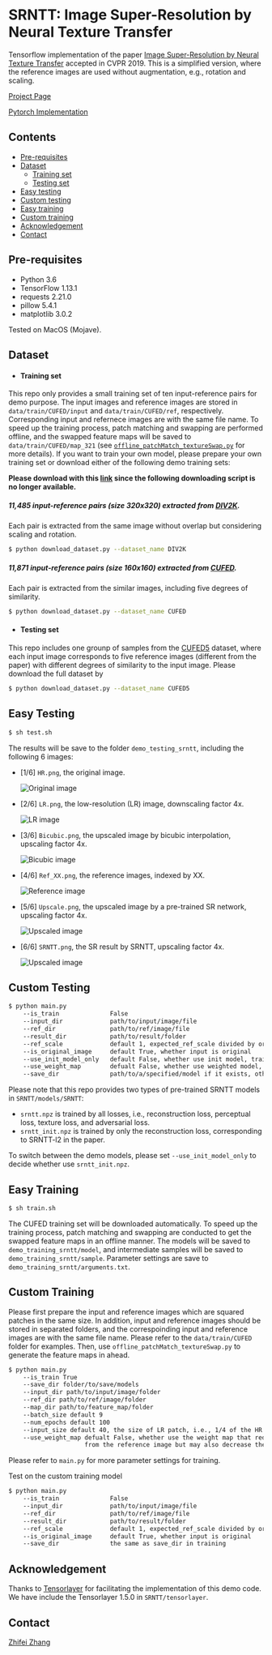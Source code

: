 # SRNTT: Image Super-Resolution by Neural Texture Transfer
Tensorflow implementation of the paper [Image Super-Resolution by Neural Texture Transfer](https://zzutk.github.io/SRNTT-Project-Page/cvpr2019_final.pdf) accepted in CVPR 2019.
This is a simplified version, where the reference images are used without augmentation, e.g., rotation and scaling.

[Project Page](https://zzutk.github.io/SRNTT-Project-Page/)

[Pytorch Implementation](https://github.com/S-aiueo32/srntt-pytorch)


## Contents
* [Pre-requisites](#Pre-requisites)
* [Dataset](#Dataset)
    * [Training set](#Training_set)
    * [Testing set](#Testing_set)
* [Easy testing](#Easy_testing)
* [Custom testing](#Custom_testing)
* [Easy training](#Easy_training)
* [Custom training](#Custom_training)
* [Acknowledgement](#Acknowledgement)
* [Contact](#Contact)

<a name="Pre-requisites">

## Pre-requisites

* Python 3.6
* TensorFlow 1.13.1
* requests 2.21.0
* pillow 5.4.1
* matplotlib 3.0.2

Tested on MacOS (Mojave).

<a name="Dataset">

## Dataset

<a name="Training_set">

* #### Training set
This repo only provides a small training set of ten input-reference pairs for demo purpose. 
The input images and reference images are stored in `data/train/CUFED/input` and `data/train/CUFED/ref`, respectively.
Corresponding input and refernece images are with the same file name. 
To speed up the training process, patch matching and swapping are performed offline, 
and the swapped feature maps will be saved to `data/train/CUFED/map_321` (see [`offline_patchMatch_textureSwap.py`](offline_patchMatch_textureSwap.py) for more details). 
If you want to train your own model, please prepare your own training set or download either of the following demo training sets:

**Please download with this [link](https://drive.google.com/drive/folders/13BGwJMQfK6xhCNXN0y53dctthVloxniz?usp=sharing) since the following downloading script is no longer available.**

##### 11,485 input-reference pairs (size 320x320) extracted from [DIV2K](https://data.vision.ee.ethz.ch/cvl/DIV2K/). 
Each pair is extracted from the same image without overlap but considering scaling and rotation. 

```bash
$ python download_dataset.py --dataset_name DIV2K
```

##### 11,871 input-reference pairs (size 160x160) extracted from [CUFED](http://acsweb.ucsd.edu/~yuw176/event-curation.html).
Each pair is extracted from the similar images, including five degrees of similarity. 


```bash
$ python download_dataset.py --dataset_name CUFED
```

<a name="Testing_set">

* #### Testing set
This repo includes one grounp of samples from the [CUFED5](https://drive.google.com/open?id=1Fa1mopExA9YGG1RxrCZZn7QFTYXLx6ph) dataset, 
where each input image corresponds to five reference images (different from the paper) with different degrees of similarity to the input image. 
Please download the full dataset by

```bash
$ python download_dataset.py --dataset_name CUFED5
```

<a name="Easy_testing">

## Easy Testing

```bash
$ sh test.sh
```

The results will be save to the folder `demo_testing_srntt`, including the following 6 images:
* [1/6] `HR.png`, the original image.

  ![Original image](demo_testing_srntt/HR.png)

* [2/6] `LR.png`, the low-resolution (LR) image, downscaling factor 4x.

  ![LR image](demo_testing_srntt/LR.png)
  
* [3/6] `Bicubic.png`, the upscaled image by bicubic interpolation, upscaling factor 4x.

  ![Bicubic image](demo_testing_srntt/Bicubic.png)
  
* [4/6] `Ref_XX.png`, the reference images, indexed by XX.

  ![Reference image](demo_testing_srntt/Ref_00.png)
  
* [5/6] `Upscale.png`, the upscaled image by a pre-trained SR network, upscaling factor 4x.

  ![Upscaled image](demo_testing_srntt/Upscale.png)
  
* [6/6] `SRNTT.png`, the SR result by SRNTT, upscaling factor 4x.

  ![Upscaled image](demo_testing_srntt/SRNTT.png)

<a name="Custom_testing">

## Custom Testing
```bash
$ python main.py 
    --is_train              False 
    --input_dir             path/to/input/image/file
    --ref_dir               path/to/ref/image/file
    --result_dir            path/to/result/folder
    --ref_scale             default 1, expected_ref_scale divided by original_ref_scale
    --is_original_image     default True, whether input is original 
    --use_init_model_only   default False, whether use init model, trained with reconstruction loss only
    --use_weight_map        defualt False, whether use weighted model, trained with the weight map.
    --save_dir              path/to/a/specified/model if it exists, otherwise ignor this parameter
```

Please note that this repo provides two types of pre-trained SRNTT models in `SRNTT/models/SRNTT`:
* `srntt.npz` is trained by all losses, i.e., reconstruction loss, perceptual loss, texture loss, and adversarial loss.
* `srntt_init.npz` is trained by only the reconstruction loss, corresponding to SRNTT-l2 in the paper. 

To switch between the demo models, please set `--use_init_model_only` to decide whether use `srntt_init.npz`.
<a name="Easy_training">

## Easy Training

```bash
$ sh train.sh
```

The CUFED training set will be downloaded automatically.
To speed up the training process, patch matching and swapping are conducted to get the swapped feature maps in an offline manner.
The models will be saved to `demo_training_srntt/model`, and intermediate samples will be saved to `demo_training_srntt/sample`.
Parameter settings are save to `demo_training_srntt/arguments.txt`.

<a name="Custom_training">

## Custom Training
Please first prepare the input and reference images which are squared patches in the same size.
In addition, input and reference images should be stored in separated folders,
and the correspoinding input and reference images are with the same file name. Please refer to the `data/train/CUFED` folder for examples.
Then, use `offline_patchMatch_textureSwap.py` to generate the feature maps in ahead.

```bash
$ python main.py
    --is_train True
    --save_dir folder/to/save/models
    --input_dir path/to/input/image/folder
    --ref_dir path/to/ref/image/folder
    --map_dir path/to/feature_map/folder
    --batch_size default 9
    --num_epochs default 100
    --input_size default 40, the size of LR patch, i.e., 1/4 of the HR image, set to 80 for the DIV2K dataset
    --use_weight_map defualt False, whether use the weight map that reduces negative effect 
                     from the reference image but may also decrease the sharpness.  
```
Please refer to `main.py` for more parameter settings for training.

Test on the custom training model
```bash
$ python main.py 
    --is_train              False 
    --input_dir             path/to/input/image/file
    --ref_dir               path/to/ref/image/file
    --result_dir            path/to/result/folder
    --ref_scale             default 1, expected_ref_scale divided by original_ref_scale
    --is_original_image     default True, whether input is original 
    --save_dir              the same as save_dir in training
```

<a name="Acknowledgement">

## Acknowledgement
Thanks to [Tensorlayer](https://github.com/tensorlayer/tensorlayer) for 
facilitating the implementation of this demo code. 
We have include the Tensorlayer 1.5.0 in `SRNTT/tensorlayer`.

<a name="Contact">

## Contact
[Zhifei Zhang](https://zzutk.github.io/)







